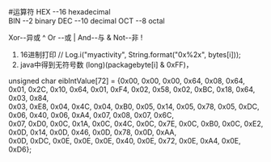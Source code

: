 #运算符
HEX --16  hexadecimal 	
BIN --2  binary 
DEC --10 decimal 
OCT --8  octal 

Xor--异或 ^
Or --或 |
And--与 &
Not--非 !

1. 16进制打印
		// Log.i("myactivity", String.format("0x%2x", bytes[i]));
2. java中得到无符号数 (long)(packagebyte[i] & 0xFF)，


unsigned char eibIntValue[72] = {0x00, 0x00, 0x00, 0x64, 0x08, 0x64, 0x01, 0x2C, 0x10, 0x64, 0x01, 0xF4, 0x02, 0x58, 0x02, 0xBC, 0x18, 0x64, 0x03, 0x84,\
        0x03, 0xE8, 0x04, 0x4C, 0x04, 0xB0, 0x05, 0x14, 0x05, 0x78, 0x05, 0xDC, 0x06, 0x40, 0x06, 0xA4, 0x07, 0x08, 0x07, 0x6C,\
        0x07, 0xD0, 0x0C, 0x1A, 0x0C, 0x4C, 0x0C, 0x7E, 0x0C, 0xB0, 0x0C, 0xE2, 0x0D, 0x14, 0x0D, 0x46, 0x0D, 0x78, 0x0D, 0xAA,\
        0x0D, 0xDC, 0x0E, 0x0E, 0x0E, 0x40, 0x0E, 0x72, 0x0E, 0xA4, 0x0E, 0xD6};